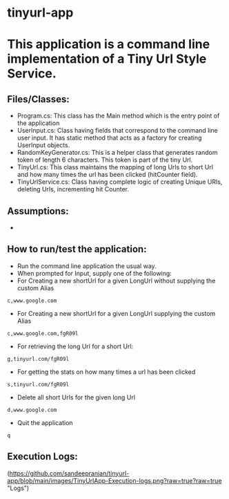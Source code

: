 # tinyurl-app
# This application is a command line implementation of a Tiny Url Style Service.

## Files/Classes:

* Program.cs: This class has the Main method which is the entry point of the application
* UserInput.cs: Class having fields that correspond to the command line user input. It has static method that acts as a factory for creating UserInput objects.
* RandomKeyGenerator.cs: This is a helper class that generates random token of length 6 characters. This token is part of the tiny Url.
* TinyUrl.cs: This class maintains the mapping of long Urls to short Url and how many times the url has been clicked (hitCounter field).
* TinyUrlService.cs: Class having complete logic of creating Unique URls, deleting Urls, incrementing hit Counter.

## Assumptions:

* 


## How to run/test the application:

* Run the command line application the usual way.
* When prompted for Input, supply one of the following:
 * For Creating a new shortUrl for a given LongUrl without supplying the custom Alias
 ```
 c,www.google.com
 ```
 * For Creating a new shortUrl for a given LongUrl supplying the custom Alias
 ```
 c,www.google.com,fgR09l
 ```
 * For retrieving the long Url for a short Url:
 ```
 g,tinyurl.com/fgR09l
 ```
 * For getting the stats on how many times a url has been clicked
 ```
 s,tinyurl.com/fgR09l
 ```
 * Delete all short Urls for the given long Url
 ```
 d,www.google.com
 ```
 * Quit the application
 ```
 q
 ```

## Execution Logs:

(https://github.com/sandeepranjan/tinyurl-app/blob/main/images/TinyUrlApp-Execution-logs.png?raw=true?raw=true "Logs")
